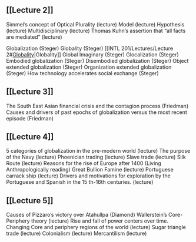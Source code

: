 ## [[Lecture 2]]
Simmel’s concept of Optical Plurality (lecture)
Model (lecture)
Hypothesis (lecture)
Multidisciplinary (lecture)
Thomas Kuhn’s assertion that “all facts are mediated” (lecture)

Globalization (Steger)
Globality (Steger) [[INTL 201/Lectures/Lecture 2#<u>Globality</u>|Globality]]
Global Imaginary (Steger)
Glocalization (Steger)
Embodied globalization (Steger)
Disembodied globalization (Steger)
Object extended globalization (Steger)
Organization extended globalization (Steger)
How technology accelerates social exchange (Steger)

## [[Lecture 3]]

The South East Asian financial crisis and the contagion process (Friedman)
Causes and drivers of past epochs of globalization versus the most recent episode (Friedman)

## [[Lecture 4]]

5 categories of globalization in the pre-modern world (lecture)
The purpose of the Navy (lecture)
Phoenician trading (lecture)
Slave trade (lecture)
Silk Route (lecture)
Reasons for the rise of Europe after 1400 (Living Anthropologically reading)
Great Bullion Famine (lecture)
Portuguese carrack ship (lecture)
Drivers and motivations for exploration by the Portuguese and Spanish in the 15 th-16th centuries. (lecture)

## [[Lecture 5]]

Causes of Pizzaro’s victory over Atahullpa (Diamond)
Wallerstein’s Core-Periphery theory (lecture)
Rise and fall of power centers over time. Changing Core and periphery regions of the world (lecture)
Sugar triangle trade (lecture)
Colonialism (lecture)
Mercantilism (lecture)

